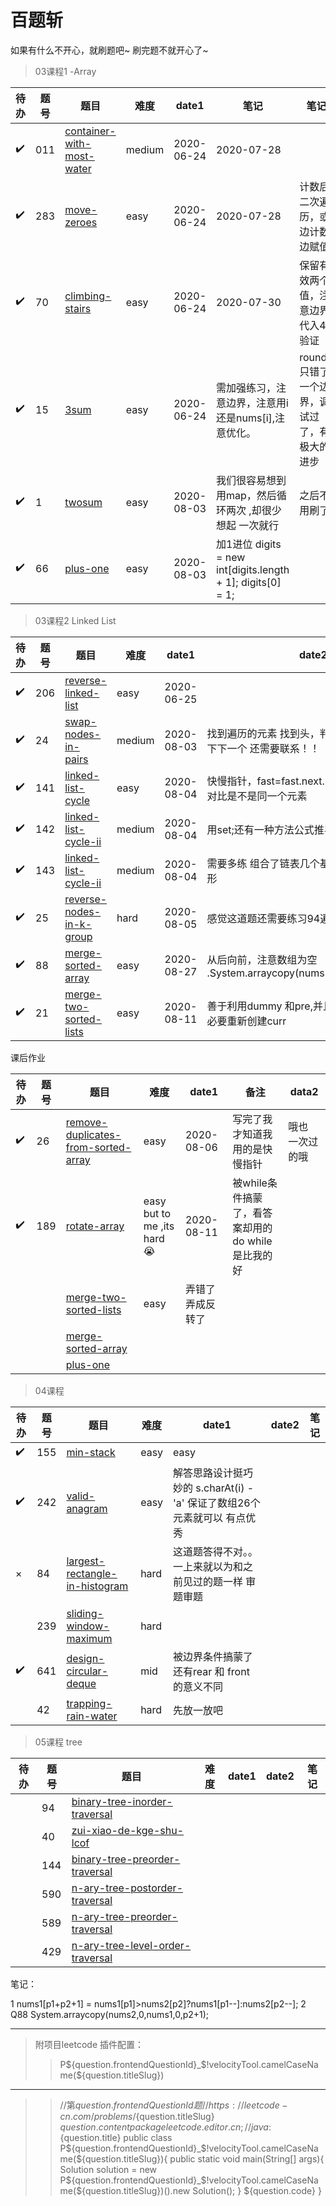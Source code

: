 # 百题斩
如果有什么不开心，就刷题吧~
刷完题不就开心了~

> 03课程1 -Array 

| 待办| 题号 | 题目 | 难度 |  date1 | 笔记 | 笔记 | 
| --- | --- | --- | --- | --- | --- |--- |
|✔️|011 | [container-with-most-water](https://leetcode-cn.com/problems/container-with-most-water/) | medium|2020-06-24|2020-07-28|
|✔️| 283 |[move-zeroes](https://leetcode-cn.com/problems/move-zeroes/)|easy|2020-06-24|2020-07-28|计数后二次遍历，或边计数边赋值
|✔️|  70 |[climbing-stairs](https://leetcode.com/problems/climbing-stairs/)|easy|2020-06-24|2020-07-30|保留有效两个值，注意边界 代入4验证
|✔️| 15|[ 3sum](https://leetcode-cn.com/problems/3sum/)  |easy|2020-06-24|需加强练习，注意边界，注意用i 还是nums[i],注意优化。|round3只错了一个边界，调试过了，有极大的进步
|✔️| 1|[twosum](https://leetcode-cn.com/problems/two-sum) |easy|2020-08-03| 我们很容易想到用map，然后循环两次 ,却很少想起 一次就行| 之后不用刷了
|✔️| 66|[plus-one](https://leetcode-cn.com/problems/plus-one) |easy|2020-08-03| 加1进位  digits = new int[digits.length + 1];  digits[0] = 1;


> 03课程2 Linked List  

| 待办| 题号 | 题目 | 难度 |  date1 | date2 | 笔记 | 
| --- | --- | --- | --- | --- | --- |--- |
| ✔️️| 206 | [reverse-linked-list](https://leetcode.com/problems/reverse-linked-list/) | easy|2020-06-25
| ✔️️| 24|[ swap-nodes-in-pairs](https://leetcode.com/problems/swap-nodes-in-pairs)  |medium |2020-08-03|找到遍历的元素 找到头，判断当前的下一个 和下下一个 还需要联系！！
| ✔️️| 141|[ linked-list-cycle]( https://leetcode.com/problems/linked-list-cycle)  |easy|2020-08-04|快慢指针，fast=fast.next.next ，fast==slow 对比是不是同一个元素
| ✔️️| 142|[ linked-list-cycle-ii]( https://leetcode.com/problems/linked-list-cycle-ii)  |medium|2020-08-04|用set;还有一种方法公式推导的还没看明白😕
| ✔️️| 143|[ linked-list-cycle-ii]( https://leetcode.com/problems/reorder-list)  |medium|2020-08-04|需要多练 组合了链表几个基本方法，注意别环形
| ✔️️| 25|[ reverse-nodes-in-k-group]( https://leetcode.com/problems/reverse-nodes-in-k-group/)  |hard|2020-08-05| 感觉这道题还需要练习94遍。。。
| ✔️️| 88|[merge-sorted-array]( https://leetcode-cn.com/problems/merge-sorted-array)  |easy|2020-08-27| 从后向前，注意数组为空 .System.arraycopy(nums2,0,nums1,0,p2+1);
| ✔️️| 21|[merge-two-sorted-lists]( https://leetcode-cn.com/problems/merge-two-sorted-lists)  |easy|2020-08-11| 善于利用dummy 和pre,并且不是所有场景都有必要重新创建curr
 
课后作业

| 待办| 题号 | 题目 | 难度 |  date1 | 备注 | data2 | 
| --- | --- | --- | --- | --- | --- |--- |
| ✔️️| 26 | [remove-duplicates-from-sorted-array](https://leetcode.com/problems/remove-duplicates-from-sorted-array/) | easy|2020-08-06|写完了我才知道我用的是快慢指针|哦也 一次过的哦
| ✔️️| 189 | [rotate-array](https://leetcode.com/problems/rotate-array/) | easy but to me ,its hard 😭|2020-08-11|  被while条件搞蒙了，看答案却用的do while 是比我的好
| ️️|   | [merge-two-sorted-lists](https://leetcode-cn.com/problems/merge-two-sorted-lists/) |easy|弄错了 弄成反转了
| ️️|   | [merge-sorted-array](https://leetcode-cn.com/problems/merge-sorted-array/) | | 
| ️️|   | [plus-one](https://leetcode-cn.com/problems/plus-one/) | | 


> 04课程

| 待办| 题号 | 题目 | 难度 |  date1 | date2 | 笔记 | 
| --- | --- | --- | --- | --- | --- |--- |
|✔️|155|[min-stack](https://leetcode-cn.com/problems/min-stack)|easy|easy||
|✔️️|242 | [valid-anagram](https://leetcode-cn.com/problems/valid-anagram/) |easy  |解答思路设计挺巧妙的 s.charAt(i) - 'a' 保证了数组26个元素就可以 有点优秀 | |
|️× |84  | [largest-rectangle-in-histogram](https://leetcode-cn.com/problems/largest-rectangle-in-histogram/) | hard |这道题答得不对。。 一上来就以为和之前见过的题一样 审题审题 | |
|️|  239| [sliding-window-maximum](https://leetcode-cn.com/problems/sliding-window-maximum/) | hard | | |
|✔️| 641| [design-circular-deque](https://leetcode-cn.com/problems/design-circular-deque/) | mid |被边界条件搞蒙了 还有rear 和 front 的意义不同 | |
|️| 42| [trapping-rain-water](https://leetcode-cn.com/problems/trapping-rain-water/) | hard | 先放一放吧| |

> 05课程 tree

| 待办| 题号 | 题目 | 难度 |  date1 | date2 | 笔记 | 
| --- | --- | --- | --- | --- | --- |--- |
|️|94|[binary-tree-inorder-traversal](https://leetcode-cn.com/problems/binary-tree-inorder-traversal)| | || 
|️|40|[zui-xiao-de-kge-shu-lcof](https://leetcode-cn.com/problems/zui-xiao-de-kge-shu-lcof)| | || 
|️|144|[binary-tree-preorder-traversal](https://leetcode-cn.com/problems/binary-tree-preorder-traversal)| | || 
|️|590|[n-ary-tree-postorder-traversal](https://leetcode-cn.com/problems/n-ary-tree-postorder-traversal)| | || 
|️|589|[n-ary-tree-preorder-traversal](https://leetcode-cn.com/problems/n-ary-tree-preorder-traversal)| | || 
|️|429|[n-ary-tree-level-order-traversal](https://leetcode-cn.com/problems/n-ary-tree-level-order-traversal)| | || 

笔记：

1 nums1[p1+p2+1] = nums1[p1]>nums2[p2]?nums1[p1--]:nums2[p2--];
2 Q88  System.arraycopy(nums2,0,nums1,0,p2+1);

_____
>附项目leetcode 插件配置：
>>P${question.frontendQuestionId}_$!velocityTool.camelCaseName(${question.titleSlug})
---
>>//第${question.frontendQuestionId}题
  //https://leetcode-cn.com/problems/${question.titleSlug}
  ${question.content}
  package leetcode.editor.cn;
  //java:${question.title}
  public class P${question.frontendQuestionId}_$!velocityTool.camelCaseName(${question.titleSlug}){
      public static void main(String[] args){
          Solution solution = new P${question.frontendQuestionId}_$!velocityTool.camelCaseName(${question.titleSlug})().new Solution();
      }
      ${question.code}
  }
   
